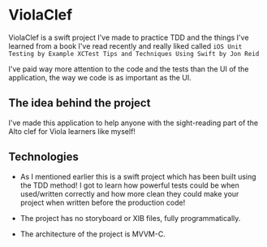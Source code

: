 # ViolaClef

ViolaClef is a swift project I've made to practice TDD and the things I've learned from a book I've read recently and really liked called `iOS Unit Testing by Example XCTest Tips and Techniques Using Swift by Jon Reid`

I've paid way more attention to the code and the tests than the UI of the application, the way we code is as important as the UI.

## The idea behind the project

I've made this application to help anyone with the sight-reading part of the Alto clef for Viola learners like myself!

## Technologies

- As I mentioned earlier this is a swift project which has been built using the TDD method!
I got to learn how powerful tests could be when used/written correctly and how more clean they could make your project when written before the production code!

- The project has no storyboard or XIB files, fully programmatically.

- The architecture of the project is MVVM-C.
